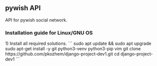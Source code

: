 <h2> pywish API </h2>
API for pywish social network.

<h3> Installation guide for Linux/GNU OS </h3>
1) Install all required solutions.
   ```
    sudo apt update && sudo apt upgrade
    sudo apt-get install -y git python3-venv python3-pip vim
    git clone https://github.com/pkozhem/django-project-dev1.git
    cd django-project-dev1
   ```